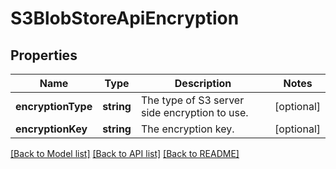 # S3BlobStoreApiEncryption

## Properties
Name | Type | Description | Notes
------------ | ------------- | ------------- | -------------
**encryptionType** | **string** | The type of S3 server side encryption to use. | [optional] 
**encryptionKey** | **string** | The encryption key. | [optional] 

[[Back to Model list]](../README.md#documentation-for-models) [[Back to API list]](../README.md#documentation-for-api-endpoints) [[Back to README]](../README.md)


